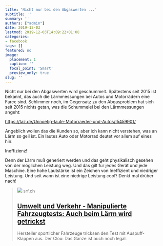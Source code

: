 ```yaml
---
title: 'Nicht nur bei den Abgaswerten ...'
subtitle: ''
summary: ''
authors: ["admin"]
date: 2019-12-03
lastmod: 2019-12-03T14:09:22+01:00
categories:
- facebook
tags: []
featured: no
image:
  placement: 1
  caption: ''
  focal_point: 'Smart'
  preview_only: true
slug: ''
---
```

Nicht nur bei den Abgaswerten wird geschummelt. Spätestens seit 2015 ist bekannt, das auch die Lärmmessungen bei Autos und Motorrädern eine Farce sind. Schlimmer noch, im Gegensatz zu den Abgasproblem hat sich seit 2015 nichts getan, was die Schummelei bei den Lärmmessungen angeht: 

https://taz.de/Unnoetig-laute-Motorraeder-und-Autos/!5459901/

Angeblich wollen das die Kunden so, aber ich kann nicht verstehen, was an Lärm so geil ist. Ein lautes Auto oder Motorrad deutet vor allem auf eines hin: 

Ineffizienz!

Denn der Lärm muß generiert werden und das geht physikalisch gesehen von der möglichen Leistung weg. Und das gilt für jedes Gerät und jede Maschine. Eine hohe Lautstärke ist ein Zeichen von Ineffizient und niedriger Leistung. Und seit wann ist eine niedrige Leistung cool? Denkt mal drüber nach!
> [![](https://www.srf.ch/static/cms/images/branded_srf/e67755.jpg)](https://www.srf.ch/sendungen/kassensturz-espresso/themen/umwelt-und-verkehr/manipulierte-fahrzeugtests-auch-beim-laerm-wird-getrickst)
> srf.ch
> ## [Umwelt und Verkehr - Manipulierte Fahrzeugtests: Auch beim Lärm wird getrickst](https://www.srf.ch/sendungen/kassensturz-espresso/themen/umwelt-und-verkehr/manipulierte-fahrzeugtests-auch-beim-laerm-wird-getrickst)
>
>Hersteller sportlicher Fahrzeuge tricksen den Test mit Auspuff-Klappen aus. Der Clou: Das Ganze ist auch noch legal. 

